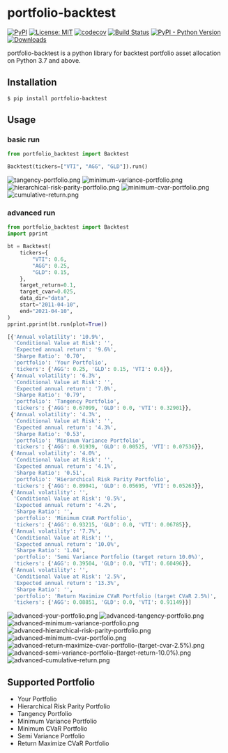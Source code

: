 # portfolio-backtest

[![PyPI](https://img.shields.io/pypi/v/portfolio-backtest)](https://pypi.org/project/portfolio-backtest/)
[![License: MIT](https://img.shields.io/badge/License-MIT-yellow.svg)](https://opensource.org/licenses/MIT)
[![codecov](https://codecov.io/gh/10mohi6/portfolio-backtest-python/branch/main/graph/badge.svg?token=EYDOX015ZS)](https://codecov.io/gh/10mohi6/portfolio-backtest-python)
[![Build Status](https://travis-ci.com/10mohi6/portfolio-backtest-python.svg?branch=main)](https://travis-ci.com/10mohi6/portfolio-backtest-python)
[![PyPI - Python Version](https://img.shields.io/pypi/pyversions/portfolio-backtest)](https://pypi.org/project/portfolio-backtest/)
[![Downloads](https://pepy.tech/badge/portfolio-backtest)](https://pepy.tech/project/portfolio-backtest)

portfolio-backtest is a python library for backtest portfolio asset allocation on Python 3.7 and above.

## Installation

    $ pip install portfolio-backtest

## Usage

### basic run
```python
from portfolio_backtest import Backtest

Backtest(tickers=["VTI", "AGG", "GLD"]).run()
```
![tangency-portfolio.png](https://raw.githubusercontent.com/10mohi6/portfolio-backtest-python/main/tests/tangency-portfolio.png)
![minimum-variance-portfolio.png](https://raw.githubusercontent.com/10mohi6/portfolio-backtest-python/main/tests/minimum-variance-portfolio.png)
![hierarchical-risk-parity-portfolio.png](https://raw.githubusercontent.com/10mohi6/portfolio-backtest-python/main/tests/hierarchical-risk-parity-portfolio.png)
![minimum-cvar-portfolio.png](https://raw.githubusercontent.com/10mohi6/portfolio-backtest-python/main/tests/minimum-cvar-portfolio.png)
![cumulative-return.png](https://raw.githubusercontent.com/10mohi6/portfolio-backtest-python/main/tests/cumulative-return.png)

### advanced run
```python
from portfolio_backtest import Backtest
import pprint

bt = Backtest(
    tickers={
        "VTI": 0.6,
        "AGG": 0.25,
        "GLD": 0.15,
    },
    target_return=0.1,
    target_cvar=0.025,
    data_dir="data",
    start="2011-04-10",
    end="2021-04-10",
)
pprint.pprint(bt.run(plot=True))
```
```python
[{'Annual volatility': '10.9%',
  'Conditional Value at Risk': '',
  'Expected annual return': '9.6%',
  'Sharpe Ratio': '0.70',
  'portfolio': 'Your Portfolio',
  'tickers': {'AGG': 0.25, 'GLD': 0.15, 'VTI': 0.6}},
 {'Annual volatility': '6.3%',
  'Conditional Value at Risk': '',
  'Expected annual return': '7.0%',
  'Sharpe Ratio': '0.79',
  'portfolio': 'Tangency Portfolio',
  'tickers': {'AGG': 0.67099, 'GLD': 0.0, 'VTI': 0.32901}},
 {'Annual volatility': '4.3%',
  'Conditional Value at Risk': '',
  'Expected annual return': '4.3%',
  'Sharpe Ratio': '0.53',
  'portfolio': 'Minimum Variance Portfolio',
  'tickers': {'AGG': 0.91939, 'GLD': 0.00525, 'VTI': 0.07536}},
 {'Annual volatility': '4.0%',
  'Conditional Value at Risk': '',
  'Expected annual return': '4.1%',
  'Sharpe Ratio': '0.51',
  'portfolio': 'Hierarchical Risk Parity Portfolio',
  'tickers': {'AGG': 0.89041, 'GLD': 0.05695, 'VTI': 0.05263}},
 {'Annual volatility': '',
  'Conditional Value at Risk': '0.5%',
  'Expected annual return': '4.2%',
  'Sharpe Ratio': '',
  'portfolio': 'Minimum CVaR Portfolio',
  'tickers': {'AGG': 0.93215, 'GLD': 0.0, 'VTI': 0.06785}},
 {'Annual volatility': '7.7%',
  'Conditional Value at Risk': '',
  'Expected annual return': '10.0%',
  'Sharpe Ratio': '1.04',
  'portfolio': 'Semi Variance Portfolio (target return 10.0%)',
  'tickers': {'AGG': 0.39504, 'GLD': 0.0, 'VTI': 0.60496}},
 {'Annual volatility': '',
  'Conditional Value at Risk': '2.5%',
  'Expected annual return': '13.3%',
  'Sharpe Ratio': '',
  'portfolio': 'Return Maximize CVaR Portfolio (target CVaR 2.5%)',
  'tickers': {'AGG': 0.08851, 'GLD': 0.0, 'VTI': 0.91149}}]
```
![advanced-your-portfolio.png](https://raw.githubusercontent.com/10mohi6/portfolio-backtest-python/main/tests/advanced-your-portfolio.png)
![advanced-tangency-portfolio.png](https://raw.githubusercontent.com/10mohi6/portfolio-backtest-python/main/tests/advanced-tangency-portfolio.png)
![advanced-minimum-variance-portfolio.png](https://raw.githubusercontent.com/10mohi6/portfolio-backtest-python/main/tests/advanced-minimum-variance-portfolio.png)
![advanced-hierarchical-risk-parity-portfolio.png](https://raw.githubusercontent.com/10mohi6/portfolio-backtest-python/main/tests/advanced-hierarchical-risk-parity-portfolio.png)
![advanced-minimum-cvar-portfolio.png](https://raw.githubusercontent.com/10mohi6/portfolio-backtest-python/main/tests/advanced-minimum-cvar-portfolio.png)
![advanced-return-maximize-cvar-portfolio-(target-cvar-2.5%).png](https://raw.githubusercontent.com/10mohi6/portfolio-backtest-python/main/tests/advanced-return-maximize-cvar-portfolio-(target-cvar-2.5%25).png)
![advanced-semi-variance-portfolio-(target-return-10.0%).png](https://raw.githubusercontent.com/10mohi6/portfolio-backtest-python/main/tests/advanced-semi-variance-portfolio-(target-return-10.0%25).png)
![advanced-cumulative-return.png](https://raw.githubusercontent.com/10mohi6/portfolio-backtest-python/main/tests/advanced-cumulative-return.png)

## Supported Portfolio
- Your Portfolio
- Hierarchical Risk Parity Portfolio
- Tangency Portfolio
- Minimum Variance Portfolio
- Minimum CVaR Portfolio
- Semi Variance Portfolio
- Return Maximize CVaR Portfolio
